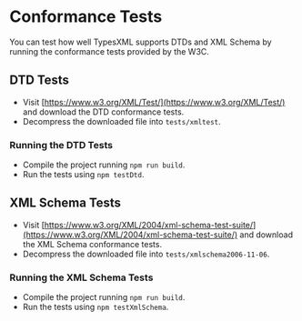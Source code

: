 # Conformance Tests

You can test how well TypesXML supports DTDs and XML Schema by running the conformance tests provided by the W3C.

## DTD Tests

- Visit [https://www.w3.org/XML/Test/](https://www.w3.org/XML/Test/) and download the DTD conformance tests.
- Decompress the downloaded file into `tests/xmltest`.

### Running the DTD Tests

- Compile the project running `npm run build`.
- Run the tests using `npm testDtd`.

## XML Schema Tests

- Visit [https://www.w3.org/XML/2004/xml-schema-test-suite/](https://www.w3.org/XML/2004/xml-schema-test-suite/) and download the XML Schema conformance tests.
- Decompress the downloaded file into `tests/xmlschema2006-11-06`.

### Running the XML Schema Tests

- Compile the project running `npm run build`.
- Run the tests using `npm testXmlSchema`.
